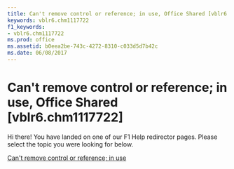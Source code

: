 ```yaml
---
title: Can't remove control or reference; in use, Office Shared [vblr6.chm1117722]
keywords: vblr6.chm1117722
f1_keywords:
- vblr6.chm1117722
ms.prod: office
ms.assetid: b0eea2be-743c-4272-8310-c033d5d7b42c
ms.date: 06/08/2017
---
```



# Can't remove control or reference; in use, Office Shared [vblr6.chm1117722]

Hi there! You have landed on one of our F1 Help redirector pages. Please select the topic you were looking for below.

[Can't remove control or reference; in use](http://msdn.microsoft.com/library/87eb6268-2d41-99cd-20dc-ce48c1148b99%28Office.15%29.aspx)

